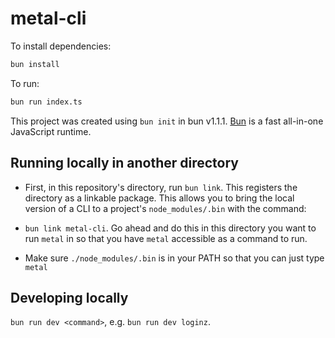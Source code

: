 # metal-cli

To install dependencies:

```bash
bun install
```

To run:

```bash
bun run index.ts
```

This project was created using `bun init` in bun v1.1.1. [Bun](https://bun.sh) is a fast all-in-one JavaScript runtime.

## Running locally in another directory

- First, in this repository's directory, run `bun link`. This registers the directory as a linkable package. This allows you to bring the local version of a CLI to a project's `node_modules/.bin` with the command:

- `bun link metal-cli`. Go ahead and do this in this directory you want to run `metal` in so that you have `metal` accessible as a command to run.

- Make sure `./node_modules/.bin` is in your PATH so that you can just type `metal`

## Developing locally

`bun run dev <command>`, e.g. `bun run dev loginz`.
